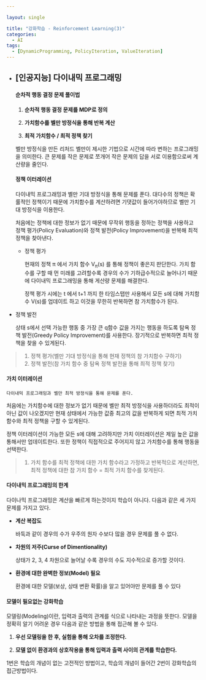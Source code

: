 ```yaml
---

layout: single

title: "강화학습 - Reinforcement Learning(3)"
categories:
  - AI
tags:
  - [DynamicProgramming, PolicyIteration, ValueIteration]
---
```


- ## [인공지능] 다이내믹 프로그래밍

   

  #### 순차적 행동 결정 문제 풀이법

  1. **순차적 행동 결정 문제를 MDP로 정의**

  2. **가치함수를 벨만 방정식을 통해 반복 계산**

  3. **최적 가치함수 / 최적 정책 찾기**

  

   벨만 방정식을 만든 리처드 벨만이 제시한 기법으로 시간에 따라 변하는 프로그래밍을 의미한다. 큰 문제를 작은 문제로 쪼개어 작은 문제의 답을 서로 이용함으로써 계산량을 줄인다.

  

  #### 정책 이터레이션

   다이내믹 프로그래밍과 벨만 기대 방정식을 통해 문제를 푼다. 대다수의 정책은 확률적인 정책이기 때문에 가치함수를 계산하려면 기댓값이 들어가야하므로 벨만 기대 방정식을 이용한다.

   처음에는 정책에 대한 정보가 없기 때문에 무작위 행동을 정하는 정책을 사용하고 정책 평가(Policy Evaluation)와 정책 발전(Policy Improvement)을 반복해 최적 정책을 찾아낸다.

  - 정책 평가
  
     현재의 정책 π 에서 가치 함수 V<sub>π</sub>(s) 를 통해 정책이 좋은지 판단한다. 가치 함수를 구할 때 먼 미래를 고려할수록 경우의 수가 기하급수적으로 늘어나기 때문에 다이내믹 프로그래밍을 통해 게산량 문제를 해결한다.
  
     정책 평가 시에는 t 에서 t+1 까지 한 타임스탭만 사용해서 모든 s에 대해 가치함수 V(s)를 업데이트 하고 이것을 무한히 반복하면 참 가치함수가 된다.
  
- 정책 발전
  
   상태 s에서 선택 가능한 행동 중 가장 큰 q함수 값을 가지는 행동을 하도록 탐욕 정책 발전(Greedy Policy Improvement)를 사용한다. 장기적으로 반복하면 최적 정책을 찾을 수 있게된다.
  
> 1. 정책 평가(벨만 기대 방정식을 통해 현재 정책의 참 가치함수 구하기) 
  > 2. 정책 발전(참 가치 함수 중 탐욕 정책 발전을 통해 최적 정책 찾기)

  

  #### 가치 이터레이션

    다이내믹 프로그래밍과 벨만 최적 방정식을 통해 문제를 푼다.

   처음에는 가치함수에 대한 정보가 없기 때문에 벨만 최적 방정식을 사용하더라도 최적이 아닌 값이 나오겠지만 현재 상태에서 가능한 값중 최고의 값을 반복하게 되면 최적 가치함수와 최적 정책을 구할 수 있게된다.

   정책 이터레이션이 가능한 모든 s에 대해 고려하지만 가치 이터레이션은 제일 높은 값을 통해서만 업데이트한다. 또한 정책이 직접적으로 주어지지 않고 가치함수를 통해 행동을 선택한다.
  
  > 1. 가치 함수를 최적 정책에 대한 가치 함수라고 가정하고 반복적으로 계산하면, 최적 정책에 대한 참 가치 함수 = 최적 가치 함수를 찾게된다.
  
  
  
  #### 다이내믹 프로그래밍의 한계
  
   다이나믹 프로그래밍은 계산을 빠르게 하는것이지 학습이 아니다. 다음과 같은 세 가지 문제를 가지고 있다.
  
  - **계산 복잡도**
  
    바둑과 같이 경우의 수가 우주의 원자 수보다 많을 경우 문제를 풀 수 없다.
  
  - **차원의 저주(Curse of Dimentionality)**
  
    상태가 2, 3, 4 차원으로 늘어날 수록 경우의  수도 지수적으로 증가할 것이다.
  
  - **환경에 대한 완벽한 정보(Model) 필요**
  
    환경에 대한 모델(보상, 상태 변환 확률)을 알고 있어야만 문제를 풀 수 있다
  
  
  
  #### 모델이 필요없는 강화학습
  
   모델링(Modeling)이란, 입력과 출력의 관계를 식으로 나타내는 과정을 뜻한다. 모델을 정확히 알기 어려운 경우 다음과 같은 방법을 통해 접근해 볼 수 있다.
  
  
  
  1. **우선 모델링을 한 후, 실험을 통해 오차를 조정한다.**
  
  2. **모델 없이 환경과의 상호작용을 통해 입력과 출력 사이의 관계를 학습한다.**
  
  
  
   1번은 학습의 개념이 없는 고전적인 방법이고, 학습의 개념이 들어간 2번이 강화학습의 접근방법이다.